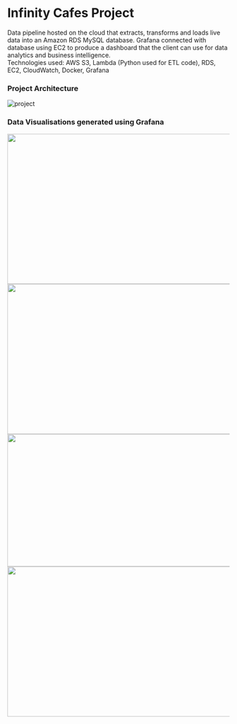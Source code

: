 # Infinity Cafes Project
Data pipeline hosted on the cloud that extracts, transforms and loads live data into an Amazon RDS MySQL database. Grafana connected with database using EC2 to produce a dashboard that the client can use for data analytics and business intelligence.</br>
Technologies used: AWS S3, Lambda (Python used for ETL code), RDS, EC2, CloudWatch, Docker, Grafana

### Project Architecture
![project](https://i.imgur.com/mH8jcIF.png)


### Data Visualisations generated using Grafana
<img src="https://i.imgur.com/SeCBlHR.png" width="1000" height="340">
<img src="https://i.imgur.com/CMoKLzP.png" width="1000" height="340">
<img src="https://i.imgur.com/5bkTxCZ.png" width="1000" height="300">
<img src="https://i.imgur.com/3cSkLkP.png" width="1000" height="340">
